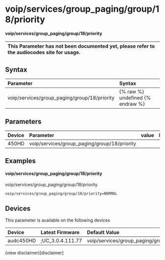 ﻿---
description: voip/services/group_paging/group/18/priority
search: false
---

# voip/services/group_paging/group/18/priority

#### voip/services/group_paging/group/18/priority


| This Parameter has not been documented yet, please refer to the audiocodes site for usage.  |
| :--- |

## Syntax
| Parameter | Syntax |
| :--- | :--- |
|voip/services/group_paging/group/18/priority | {% raw %} undefined {% endraw %} |

## Parameters
|Device|Parameter|value|Description|
|:---|:---|:---|:---|
| 450HD | voip/services/group_paging/group/18/priority |  |  |

## Examples
#### voip/services/group_paging/group/18/priority

voip/services/group_paging/group/18/priority

```
voip/services/group_paging/group/18/priority=NORMAL
```

## Devices
This parameter is available on the following devices

| Device | Latest Firmware | Default Value |
|:---|:---|:---|
| audc450HD | ;UC_3.0.4.111.77 | voip/services/group_paging/group/18/priority=NORMAL 

(view disclaimer)[disclaimer]
